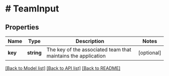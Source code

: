 # # TeamInput

## Properties

Name | Type | Description | Notes
------------ | ------------- | ------------- | -------------
**key** | **string** | The key of the associated team that maintains the application | [optional]

[[Back to Model list]](../../README.md#models) [[Back to API list]](../../README.md#endpoints) [[Back to README]](../../README.md)
